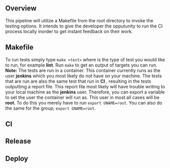 ## Overview
This pipeline will utilize a Makefile from the root directory to invoke the testing options. It intends to give the developer the opputunity to run the CI process locally inorder to get instant feedback on their work.

## Makefile
To run tests simply type `make <test>` where <test> is the type of test you would like to run, for example __lint__. Run `make` to get an output of targets you can run.
__Note:__ The tests are run in a container. This container currently runs as the user __jenkins__ which you most likely do not have on your machine. The tests that are run are also the same test that run in __CI__ , resulting in the tests outputting a report file. This report file most likely will have trouble writing to your local machine as the __jenkins__ user. Therefore, you can export a variable to set the user the container will run as. This user in most all cases will be __root__. To do this you merely have to run `export UNAME=root`. You can also do the same for the group; `export GNAME=root`.


## CI 

## Release

## Deploy
